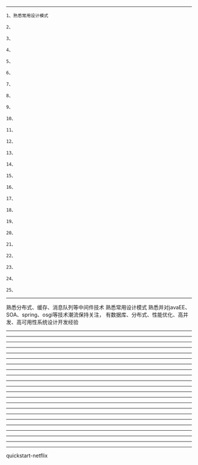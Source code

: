 



---------------------------------------------------------------------------------------------------------------------

```
1、熟悉常用设计模式
```
```
2、
```
```
3、
```
```
4、
```
```
5、
```
```
6、
```
```
7、
```
```
8、
```
```
9、
```
```
10、
```
```
11、
```
```
12、
```
```
13、
```
```
14、
```
```
15、
```
```
16、
```
```
17、
```
```
18、
```
```
19、
```
```
20、
```
```
21、
```
```
22、
```
```
23、
```
```
24、
```
```
25、
```




---------------------------------------------------------------------------------------------------------------------
熟悉分布式、缓存、消息队列等中间件技术
熟悉常用设计模式
熟悉并对javaEE、SOA、spring、osgi等技术潮流保持关注，
有数据库、分布式、性能优化、高并发、高可用性系统设计开发经验



---------------------------------------------------------------------------------------------------------------------

---------------------------------------------------------------------------------------------------------------------

---------------------------------------------------------------------------------------------------------------------

---------------------------------------------------------------------------------------------------------------------

---------------------------------------------------------------------------------------------------------------------

---------------------------------------------------------------------------------------------------------------------

---------------------------------------------------------------------------------------------------------------------

---------------------------------------------------------------------------------------------------------------------

---------------------------------------------------------------------------------------------------------------------

---------------------------------------------------------------------------------------------------------------------

---------------------------------------------------------------------------------------------------------------------

---------------------------------------------------------------------------------------------------------------------

---------------------------------------------------------------------------------------------------------------------

---------------------------------------------------------------------------------------------------------------------

---------------------------------------------------------------------------------------------------------------------

---------------------------------------------------------------------------------------------------------------------

---------------------------------------------------------------------------------------------------------------------

---------------------------------------------------------------------------------------------------------------------

---------------------------------------------------------------------------------------------------------------------

---------------------------------------------------------------------------------------------------------------------

---------------------------------------------------------------------------------------------------------------------

---------------------------------------------------------------------------------------------------------------------







quickstart-netflix











